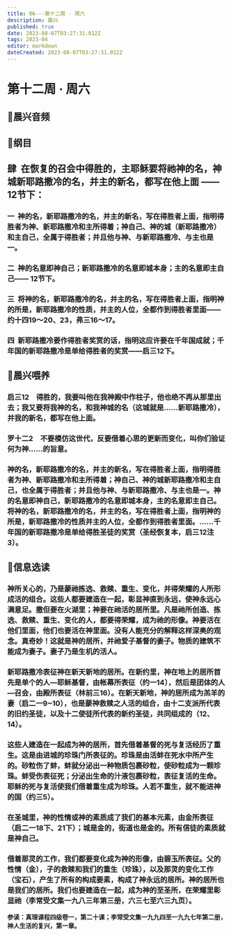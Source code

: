 ```yaml
---
title: 06---第十二周 · 周六
description: 晨兴
published: true
date: 2023-08-07T03:27:31.012Z
tags: 2023-04
editor: markdown
dateCreated: 2023-08-07T03:27:31.012Z
---
```


# 第十二周 · 周六
## 🎵晨兴音频

## 📖纲目

## **肆  在恢复的召会中得胜的，主耶稣要将祂神的名，神城新耶路撒冷的名，并主的新名，都写在他上面 ——12节下：**

### 一  神的名，新耶路撒冷的名，并主的新名，写在得胜者上面，指明得胜者为神、新耶路撒冷和主所得着；神自己、神的城（新耶路撒冷）和主自己，全属于得胜者；并且他与神、与新耶路撒冷、与主也是一。

### 二  神的名意即神自己；新耶路撒冷的名意即城本身；主的名意即主自己—— 12节下。

### 三  将神的名，新耶路撒冷的名，并主的名，写在得胜者上面，指明神的所是，新耶路撒冷的性质，并主的人位，全都作到得胜者里面——约十四19～20、23，弗三16～17。

### 四  新耶路撒冷要作得胜者奖赏的话，指明这应许要在千年国成就；千年国的新耶路撒冷是单给得胜者的奖赏——启三12下。

## 📖晨兴喂养

### **启三12　得胜的，我要叫他在我神殿中作柱子，他也绝不再从那里出去；我又要将我神的名，和我神城的名（这城就是……新耶路撒冷），并我的新名，都写在他上面。**

### **罗十二2　不要模仿这世代，反要借着心思的更新而变化，叫你们验证何为神……的旨意。**

### 神的名，新耶路撒冷的名，并主的新名，写在得胜者上面，指明得胜者为神、新耶路撒冷和主所得着；神自己、神的城新耶路撒冷和主自己，也全属于得胜者；并且他与神、与新耶路撒冷、与主也是一。神的名意即神自己，新耶路撒冷的名意即城本身，主的名意即主自己。将神的名，新耶路撒冷的名，并主的名，写在得胜者上面，指明神的所是，新耶路撒冷的性质并主的人位，全都作到得胜者里面。……千年国的新耶路撒冷是单给得胜圣徒的奖赏（圣经恢复本，启三12注3）。

## 📖信息选读

### 神所关心的，乃是蒙祂拣选、救赎、重生、变化，并得荣耀的人所形成活的组合。这些人都要建造在一起，彰显神直到永远，使神永远心满意足。撒但要在火湖里；神要在祂活的居所里。凡是祂所创造、拣选、救赎、重生、变化的人，都要得荣耀，成为祂的形像。神要活在他们里面，他们也要活在神里面。没有人能充分的解释这样深奥的观念。真奇妙！这就是神的居所，并祂爱子基督的妻子。物质的建筑不能成为妻子。妻子乃是生机的活人。

### 新耶路撒冷表征神在新天新地的居所。在新约里，神在地上的居所首先是单个的人—耶稣基督，由帐幕所表征（约一14），然后是团体的人—召会，由殿所表征（林前三16）。在新天新地，神的居所成为羔羊的妻（启二一9~10），也是蒙神救赎之人活的组合，由十二支派所代表的旧约圣徒，以及十二使徒所代表的新约圣徒，共同组成的（12、14）。

### 这些人建造在一起成为神的居所，首先借着基督的死与复活经历了重生。这是由进城的珍珠门所表征的。珍珠是由活蚌在死水中所产生的。砂粒伤了蚌，蚌就分泌出一种物质包裹砂粒，使砂粒成为一颗珍珠。蚌受伤表征死；分泌出生命的汁液包裹砂粒，表征复活的生命。耶稣的死与复活使我们借着重生成为珍珠。人若不重生，就不能进神的国（约三5）。

### 在圣城里，神的性情或神的素质成了我们的基本元素，由金所表征（启二一18下、21下）；城是金的，街道也是金的。所有信徒的素质就是神自己。

### 借着那灵的工作，我们都要变化成为神的形像，由碧玉所表征。父的性情（金），子的救赎和我们的重生（珍珠），以及那灵的变化工作（宝石），产生了所有的构成要素，构成了神永远的居所。神的居所也是我们的居所。我们也要建造在一起，成为神的至圣所，在荣耀里彰显祂（李常受文集一九八三年第三册，六三七至六三九页）。

**参读：真理课程四级卷一，第二十课；李常受文集一九九四至一九九七年第二册，神人生活的复兴，第一章。**
<!-- Google tag (gtag.js) -->
<script async src="https://www.googletagmanager.com/gtag/js?id=G-1P8709Z16T"></script>
<script>
  window.dataLayer = window.dataLayer || [];
  function gtag(){dataLayer.push(arguments);}
  gtag('js', new Date());

  gtag('config', 'G-1P8709Z16T');
</script>